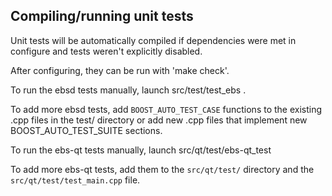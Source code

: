 Compiling/running unit tests
------------------------------------

Unit tests will be automatically compiled if dependencies were met in configure
and tests weren't explicitly disabled.

After configuring, they can be run with 'make check'.

To run the ebsd tests manually, launch src/test/test_ebs .

To add more ebsd tests, add `BOOST_AUTO_TEST_CASE` functions to the existing
.cpp files in the test/ directory or add new .cpp files that
implement new BOOST_AUTO_TEST_SUITE sections.

To run the ebs-qt tests manually, launch src/qt/test/ebs-qt_test

To add more ebs-qt tests, add them to the `src/qt/test/` directory and
the `src/qt/test/test_main.cpp` file.

